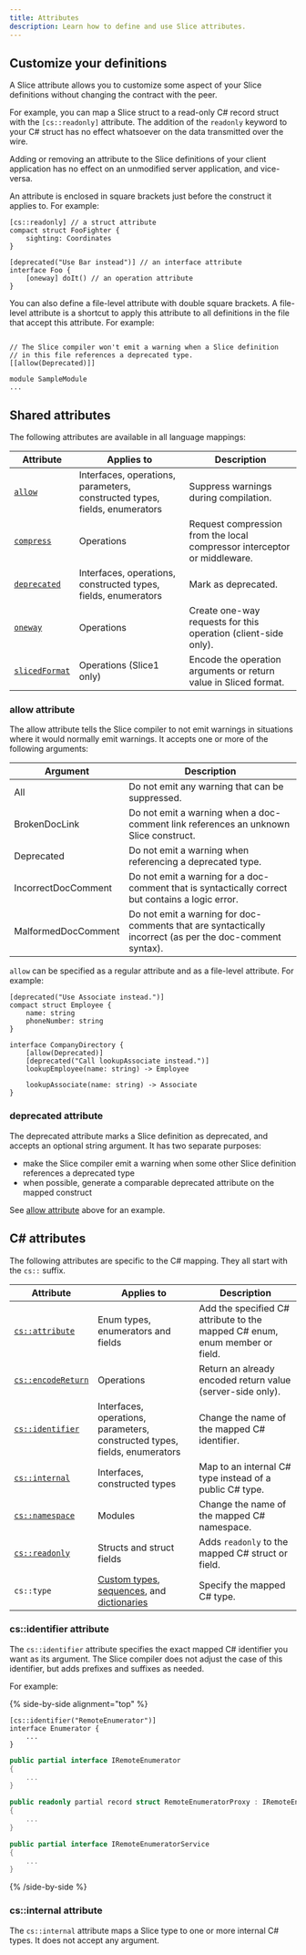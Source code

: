 ```yaml
---
title: Attributes
description: Learn how to define and use Slice attributes.
---
```


## Customize your definitions

A Slice attribute allows you to customize some aspect of your Slice definitions without changing the contract with the
peer.

For example, you can map a Slice struct to a read-only C# record struct with the `[cs::readonly]` attribute. The
addition of the `readonly` keyword to your C# struct has no effect whatsoever on the data transmitted over the wire.

Adding or removing an attribute to the Slice definitions of your client application has no effect on an unmodified
server application, and vice-versa.

An attribute is enclosed in square brackets just before the construct it applies to. For example:

```slice
[cs::readonly] // a struct attribute
compact struct FooFighter {
    sighting: Coordinates
}

[deprecated("Use Bar instead")] // an interface attribute
interface Foo {
    [oneway] doIt() // an operation attribute
}
```

You can also define a file-level attribute with double square brackets. A file-level attribute is a shortcut to apply
this attribute to all definitions in the file that accept this attribute. For example:

```slice

// The Slice compiler won't emit a warning when a Slice definition
// in this file references a deprecated type.
[[allow(Deprecated)]]

module SampleModule
...
```

## Shared attributes

The following attributes are available in all language mappings:

| Attribute                             | Applies to                                                                 | Description                                                              |
| ------------------------------------- | -------------------------------------------------------------------------- | ------------------------------------------------------------------------ |
| [`allow`](#allow-attribute)           | Interfaces, operations, parameters, constructed types, fields, enumerators | Suppress warnings during compilation.                                    |
| [`compress`][compress]                | Operations                                                                 | Request compression from the local compressor interceptor or middleware. |
| [`deprecated`](#deprecated-attribute) | Interfaces, operations, constructed types, fields, enumerators             | Mark as deprecated.                                                      |
| [`oneway`][oneway]                    | Operations                                                                 | Create one-way requests for this operation (client-side only).           |
| [`slicedFormat`][sliced-format]       | Operations (Slice1 only)                                                   | Encode the operation arguments or return value in Sliced format.         |

### allow attribute

The allow attribute tells the Slice compiler to not emit warnings in situations where it would normally emit warnings.
It accepts one or more of the following arguments:

| Argument            | Description                                                                                              |
| ------------------- | -------------------------------------------------------------------------------------------------------- |
| All                 | Do not emit any warning that can be suppressed.                                                          |
| BrokenDocLink       | Do not emit a warning when a doc-comment link references an unknown Slice construct.                     |
| Deprecated          | Do not emit a warning when referencing a deprecated type.                                                |
| IncorrectDocComment | Do not emit a warning for a doc-comment that is syntactically correct but contains a logic error.        |
| MalformedDocComment | Do not emit a warning for doc-comments that are syntactically incorrect (as per the doc-comment syntax). |

`allow` can be specified as a regular attribute and as a file-level attribute. For example:

```slice
[deprecated("Use Associate instead.")]
compact struct Employee {
    name: string
    phoneNumber: string
}

interface CompanyDirectory {
    [allow(Deprecated)]
    [deprecated("Call lookupAssociate instead.")]
    lookupEmployee(name: string) -> Employee

    lookupAssociate(name: string) -> Associate
}
```

### deprecated attribute

The deprecated attribute marks a Slice definition as deprecated, and accepts an optional string argument. It has two
separate purposes:

- make the Slice compiler emit a warning when some other Slice definition references a deprecated type
- when possible, generate a comparable deprecated attribute on the mapped construct

See [allow attribute](#allow-attribute) above for an example.

## C# attributes

The following attributes are specific to the C# mapping. They all start with the `cs::` suffix.

| Attribute                                     | Applies to                                                                                   | Description                                                                 |
| --------------------------------------------- | -------------------------------------------------------------------------------------------- | --------------------------------------------------------------------------- |
| [`cs::attribute`][cs-attribute-attribute]     | Enum types, enumerators and fields                                                           | Add the specified C# attribute to the mapped C# enum, enum member or field. |
| [`cs::encodeReturn`][cs-encoded-return]       | Operations                                                                                   | Return an already encoded return value (server-side only).                  |
| [`cs::identifier`](#cs::identifier-attribute) | Interfaces, operations, parameters, constructed types, fields, enumerators                   | Change the name of the mapped C# identifier.                                |
| [`cs::internal`](#cs::internal-attribute)     | Interfaces, constructed types                                                                | Map to an internal C# type instead of a public C# type.                     |
| [`cs::namespace`][cs-namespace]               | Modules                                                                                      | Change the name of the mapped C# namespace.                                 |
| [`cs::readonly`][cs-readonly]                 | Structs and struct fields                                                                    | Adds `readonly` to the mapped C# struct or field.                           |
| `cs::type`                                    | [Custom types][custom-type], [sequences][sequence-type], and [dictionaries][dictionary-type] | Specify the mapped C# type.                                                 |

### cs::identifier attribute

The `cs::identifier` attribute specifies the exact mapped C# identifier you want as its argument. The Slice compiler
does not adjust the case of this identifier, but adds prefixes and suffixes as needed.

For example:

{% side-by-side alignment="top" %}

```slice {% addMode=true %}
[cs::identifier("RemoteEnumerator")]
interface Enumerator {
    ...
}
```

```csharp
public partial interface IRemoteEnumerator
{
    ...
}

public readonly partial record struct RemoteEnumeratorProxy : IRemoteEnumerator, IProxy
{
    ...
}

public partial interface IRemoteEnumeratorService
{
    ...
}
```

{% /side-by-side %}

### cs::internal attribute

The `cs::internal` attribute maps a Slice type to one or more internal C# types. It does not accept any argument.

[compress]: operation#compress-attribute
[cs-attribute-attribute]: enum-types#cs::attribute-attribute
[cs-encoded-return]: operation#cs::encodedreturn-attribute
[cs-namespace]: module#c#-mapping
[cs-readonly]: struct-types#cs::readonly-attribute
[custom-type]: custom-types#c#-mapping
[dictionary-type]: dictionary-types#cs::type-attribute
[oneway]: operation#oneway-attribute
[sequence-type]: sequence-types#cs::type-attribute
[sliced-format]: /slice1/language-guide/class-types#slicing
